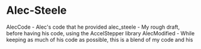 # Alec-Steele

AlecCode - Alec's code that he provided
alec_steele - My rough draft, before having his code, using the AccelStepper library
AlecModified - While keeping as much of his code as possible, this is a blend of my code and his
